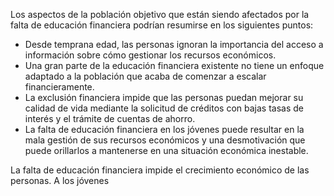Los aspectos de la población objetivo que están siendo afectados por la falta de educación financiera podrían resumirse en los siguientes puntos:

- Desde temprana edad, las personas ignoran la importancia del acceso a información sobre cómo gestionar los recursos económicos.
- Una gran parte de la educación financiera existente no tiene un enfoque adaptado a la población que acaba de comenzar a escalar financieramente.
- La exclusión financiera impide que las personas puedan mejorar su calidad de vida mediante la solicitud de créditos con bajas tasas de interés y el trámite de cuentas de ahorro.
- La falta de educación financiera en los jóvenes puede resultar en la mala gestión de sus recursos económicos y una desmotivación que puede orillarlos a mantenerse en una situación económica inestable. 


La falta de educación financiera impide el crecimiento económico de las personas. A los jóvenes 
